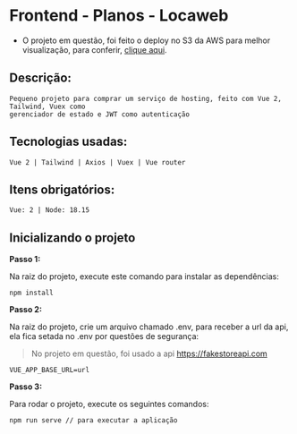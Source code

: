 
# Frontend - Planos - Locaweb

- O projeto em questão, foi feito o deploy no S3 da AWS para melhor visualização, para conferir, [clique aqui](http://choose-plan-locaweb.s3-website-sa-east-1.amazonaws.com).

## Descrição:
```
Pequeno projeto para comprar um serviço de hosting, feito com Vue 2, Tailwind, Vuex como 
gerenciador de estado e JWT como autenticação
```

## Tecnologias usadas: 
```
Vue 2 | Tailwind | Axios | Vuex | Vue router
```

## Itens obrigatórios: 
```
Vue: 2 | Node: 18.15 
```

## Inicializando o projeto

**Passo 1:**

Na raiz do projeto, execute este comando para instalar as dependências:

```
npm install
```

**Passo 2:**

Na raiz do projeto, crie um arquivo chamado .env, para receber a url da api, ela fica setada no .env por questões de segurança:
> No projeto em questão, foi usado a api https://fakestoreapi.com

```
VUE_APP_BASE_URL=url
```

**Passo 3:**

Para rodar o projeto, execute os seguintes comandos:

```
npm run serve // para executar a aplicação
```
